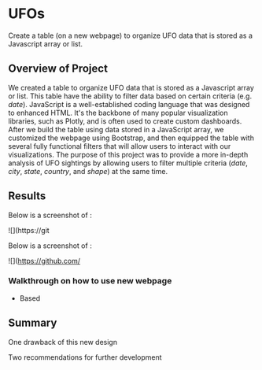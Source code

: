 # UFOs
Create a table (on a new webpage) to organize UFO data that is stored as a Javascript array or list. 

## Overview of Project

We created a table to organize UFO data that is stored as a Javascript array or list. This table have the ability to filter data based on certain criteria (e.g. *date*). JavaScript is a well-established coding language that was designed to enhanced HTML. It's the backbone of many popular visualization libraries, such as Plotly, and is often used to create custom dashboards. After we build the table using data stored in a JavaScript array, we customized the webpage using Bootstrap, and then equipped the table with several fully functional filters that will allow users to interact with our visualizations. The purpose of this project was to provide a more in-depth analysis of UFO sightings by allowing users to filter multiple criteria (*date*, *city*, *state*, *country*, and *shape*) at the same time.


## Results

Below is a screenshot of :

![](https://git

Below is a screenshot of : 

![](https://github.com/

### Walkthrough on how to use new webpage 

* Based 


## Summary

One drawback of this new design

Two recommendations for further development 


